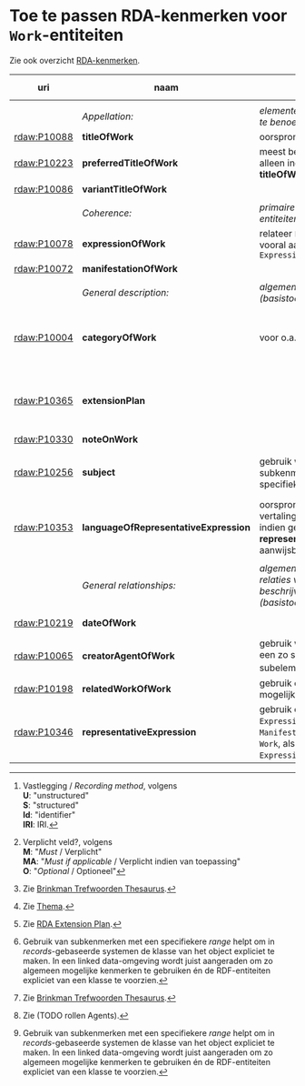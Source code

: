 # Toe te passen RDA-kenmerken voor `Work`-entiteiten

Zie ook overzicht [RDA-kenmerken](RDA-kenmerken.md).


| uri | naam | opm. | range | vastlegging [^1] | verpl.? [^2] | max. | waarde |
| --- | --- | --- | --- | --- | --- | --- | --- |
||||||||| 
|| *Appellation:* | *elementen om de entiteit te benoemen:* ||| M | >1 ||
| [rdaw:P10088](http://rdaregistry.info/Elements/w/P10088) | 	**titleOfWork** | oorspronkelijke titel | `Nomen` | U | M | 1 |
| [rdaw:P10223](http://rdaregistry.info/Elements/w/P10223)	 | 	**preferredTitleOfWork** | meest bekende titel, alleen indien anders dan **titleOfWork** | `Nomen` | U | MA | 1 |
| [rdaw:P10086](http://rdaregistry.info/Elements/w/P10086) | **variantTitleOfWork** || `Nomen` | U| MA | >1 | 
||
|| *Coherence:* | *primaire relaties tussen entiteiten:* ||| M | >1 |
| [rdaw:P10078](http://rdaregistry.info/Elements/w/P10078) | 	**expressionOfWork**	| relateer `Expressions` vooral aan het `Work` via de `Expression` | `Expression` |  S / Id / IRI | O | >1 |
| [rdaw:P10072](http://rdaregistry.info/Elements/w/P10072) | **manifestationOfWork** || `Manifestation` | S / Id / IRI | O | >1 |
||
|| *General description:*	| *algemene beschrijving (basistoepassingsprofiel):* |
| [rdaw:P10004](http://rdaregistry.info/Elements/w/P10004) | **categoryOfWork**	| voor o.a. genre | - | U / S / Id / IRI | M | >1 | bijvoorbeeld:<br>Brinkman Trefwoorden thesaurus [^3] <br>Thema [^4] |
| [rdaw:P10365](http://rdaregistry.info/Elements/w/P10365)	| **extensionPlan** || - | S / Id / IRI | M | 1 | bijvoorbeeld: "static plan",<br>zie RDA Extension Plan [^5] | 
| [rdaw:P10330](http://rdaregistry.info/Elements/w/P10330)	 | 	**noteOnWork**	|| 	- | U | O | >1 |
| [rdaw:P10256](http://rdaregistry.info/Elements/w/P10256)	 | **subject**	 | 	gebruik waar zinvol [^6] een subkenmerk met een specifieke *range* | - || O	| >1 | bijvoorbeeld: <br>Brinkman Trefwoorden Thesaurus [^3] |
| [rdaw:P10353](http://rdaregistry.info/Elements/w/10353)	 | 	**languageOfRepresentativeExpression** | oorspronkelijke taal (bij vertalingen), gebruik indien geen **representativeExpression** aanwijsbaar | - | S | O | >1 | ISO 639-2 |
||
| | *General relationships:* | *algemene elementen om relaties van de entiteit te beschrijven (basistoepassingsprofiel):* |
| [rdaw:P10219](http://rdaregistry.info/Elements/w/P10219)	 | 	**dateOfWork** || `Timespan` |  U / S / Id / IRI | O | 1 | ISO 8601-1:2019 | 
| [rdaw:P10065](http://rdaregistry.info/Elements/w/P10065)	 | 	**creatorAgentOfWork** | gebruik wat betreft de rol een zo specifiek mogelijk subelement [^7] [^6] | `Agent` | S / Id / IRI | M | >1 || NTA, NACO, Corporatiethesaurus | 
| [rdaw:P10198](http://rdaregistry.info/Elements/w/P10198)	 | 	**relatedWorkOfWork**	| gebruik een zo specifiek mogelijke subelement | `Work` | S / Id / IRI	 | O | >1 |
| [rdaw:P10346](http://rdaregistry.info/Elements/w/P10346)	 | 	**representativeExpression** | gebruik dit voor de `Expression` van de eerste `Manifestation` van het `Work`, als meerdere `Expressions` zijn | `Expression` | S / Id / IRI | O | >1 | 


[^1]: Vastlegging / *Recording method*, volgens <br>**U**: "unstructured"<br>**S**: "structured"<br>**Id**: "identifier" <br>**IRI**: IRI.
[^2]: Verplicht veld?, volgens <br>**M**: "*Must* / Verplicht"<br>**MA**: "*Must if applicable* / Verplicht indien van toepassing"<br>**O**: "*Optional* / Optioneel" 
[^3]: Zie [Brinkman Trefwoorden Thesaurus](http://data.bibliotheken.nl/id/dataset/brinkman).
[^4]: Zie [Thema](https://ns.editeur.org/thema/nl).
[^5]: Zie [RDA Extension Plan](http://www.rdaregistry.info/termList/RDAExtensionPlan/). 
[^6]: Gebruik van subkenmerken met een specifiekere *range* helpt om in *records*-gebaseerde systemen de klasse van het object expliciet te maken. In een linked data-omgeving wordt juist aangeraden om zo algemeen mogelijke kenmerken te gebruiken én de RDF-entiteiten expliciet van een klasse te voorzien.
[^7]: Zie (TODO rollen Agents).
